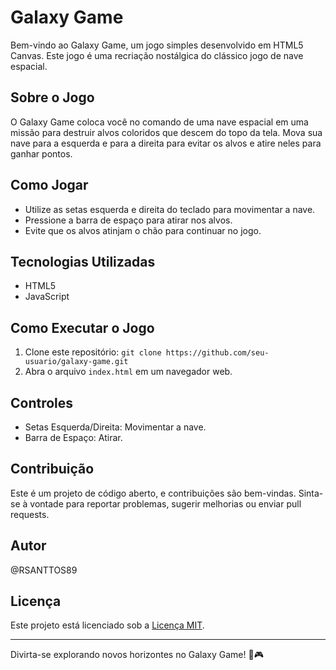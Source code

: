 # Galaxy Game

Bem-vindo ao Galaxy Game, um jogo simples desenvolvido em HTML5 Canvas. Este jogo é uma recriação nostálgica do clássico jogo de nave espacial.

## Sobre o Jogo

O Galaxy Game coloca você no comando de uma nave espacial em uma missão para destruir alvos coloridos que descem do topo da tela. Mova sua nave para a esquerda e para a direita para evitar os alvos e atire neles para ganhar pontos.

## Como Jogar

- Utilize as setas esquerda e direita do teclado para movimentar a nave.
- Pressione a barra de espaço para atirar nos alvos.
- Evite que os alvos atinjam o chão para continuar no jogo.

## Tecnologias Utilizadas

- HTML5
- JavaScript

## Como Executar o Jogo

1. Clone este repositório: `git clone https://github.com/seu-usuario/galaxy-game.git`
2. Abra o arquivo `index.html` em um navegador web.

## Controles

- Setas Esquerda/Direita: Movimentar a nave.
- Barra de Espaço: Atirar.

## Contribuição

Este é um projeto de código aberto, e contribuições são bem-vindas. Sinta-se à vontade para reportar problemas, sugerir melhorias ou enviar pull requests.

## Autor

@RSANTTOS89

## Licença

Este projeto está licenciado sob a [Licença MIT](LICENSE).

---

Divirta-se explorando novos horizontes no Galaxy Game! 🚀🎮
